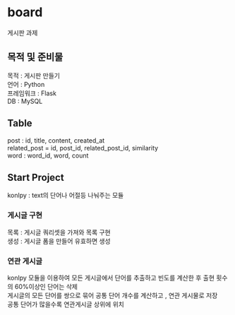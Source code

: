 # board
게시판 과제

## 목적 및 준비물
목적 : 게시판 만들기\
언어 : Python\
프레임워크 : Flask\
DB : MySQL

## Table
post : id, title, content, created_at\
related_post = id, post_id, related_post_id, similarity\
word : word_id, word, count

## Start Project
konlpy : text의 단어나 어절등 나눠주는 모듈

### 게시글 구현
목록 : 게시글 쿼리셋을 가져와 목록 구현\
생성 : 게시글 폼을 만들어 유효하면 생성

### 연관 게시글
konlpy 모듈을 이용하여 모든 게시글에서 단어를 추출하고 빈도를 계산한 후 출현 횟수의 60%이상인 단어는 삭제\
게시글의 모든 단어를 쌍으로 묶어 공통 단어 개수를 계산하고 , 연관 게시물로 저장\
공통 단어가 많을수록 연관게시글 상위에 위치

